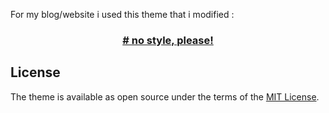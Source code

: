 For my blog/website i used this theme that i modified :

<h3 align="center"><a href="https://github.com/riggraz/no-style-please"># no style, please!</a></h3>



## License

The theme is available as open source under the terms of the [MIT License](https://opensource.org/licenses/MIT).

